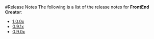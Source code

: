 #Release Notes
The following is a list of the release notes for **FrontEnd Creator**:

- [1.0.0x](./1.0.0x/readme.md)
- [0.9.1x](./0.9.1x/readme.md)
- [0.9.0x](./0.9.0x/readme.md)
